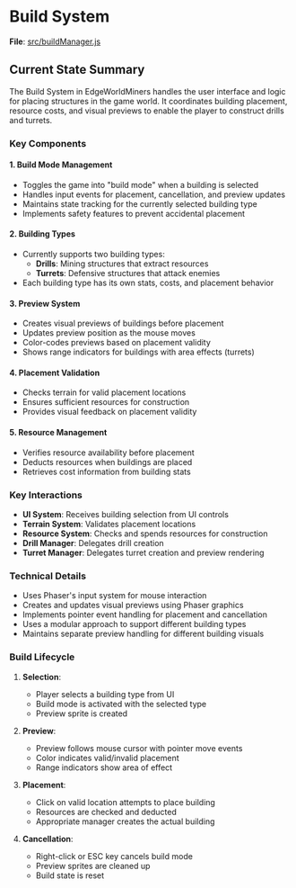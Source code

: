# Build System

**File**: [src/buildManager.js](../src/buildManager.js)

## Current State Summary

The Build System in EdgeWorldMiners handles the user interface and logic for placing structures in the game world. It coordinates building placement, resource costs, and visual previews to enable the player to construct drills and turrets.

### Key Components

#### 1. Build Mode Management
- Toggles the game into "build mode" when a building is selected
- Handles input events for placement, cancellation, and preview updates
- Maintains state tracking for the currently selected building type
- Implements safety features to prevent accidental placement

#### 2. Building Types
- Currently supports two building types:
  - **Drills**: Mining structures that extract resources
  - **Turrets**: Defensive structures that attack enemies
- Each building type has its own stats, costs, and placement behavior

#### 3. Preview System
- Creates visual previews of buildings before placement
- Updates preview position as the mouse moves
- Color-codes previews based on placement validity
- Shows range indicators for buildings with area effects (turrets)

#### 4. Placement Validation
- Checks terrain for valid placement locations
- Ensures sufficient resources for construction
- Provides visual feedback on placement validity

#### 5. Resource Management
- Verifies resource availability before placement
- Deducts resources when buildings are placed
- Retrieves cost information from building stats

### Key Interactions

- **UI System**: Receives building selection from UI controls
- **Terrain System**: Validates placement locations
- **Resource System**: Checks and spends resources for construction
- **Drill Manager**: Delegates drill creation
- **Turret Manager**: Delegates turret creation and preview rendering

### Technical Details

- Uses Phaser's input system for mouse interaction
- Creates and updates visual previews using Phaser graphics
- Implements pointer event handling for placement and cancellation
- Uses a modular approach to support different building types
- Maintains separate preview handling for different building visuals

### Build Lifecycle

1. **Selection**:
   - Player selects a building type from UI
   - Build mode is activated with the selected type
   - Preview sprite is created

2. **Preview**:
   - Preview follows mouse cursor with pointer move events
   - Color indicates valid/invalid placement
   - Range indicators show area of effect

3. **Placement**:
   - Click on valid location attempts to place building
   - Resources are checked and deducted
   - Appropriate manager creates the actual building

4. **Cancellation**:
   - Right-click or ESC key cancels build mode
   - Preview sprites are cleaned up
   - Build state is reset 